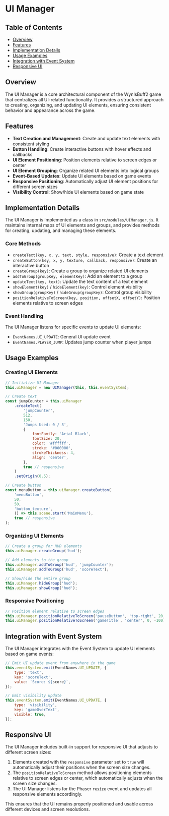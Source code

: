 # UI Manager

## Table of Contents

- [Overview](#overview)
- [Features](#features)
- [Implementation Details](#implementation-details)
- [Usage Examples](#usage-examples)
- [Integration with Event System](#integration-with-event-system)
- [Responsive UI](#responsive-ui)

## Overview

The UI Manager is a core architectural component of the WynIsBuff2 game that centralizes all UI-related functionality. It provides a structured approach to creating, organizing, and updating UI elements, ensuring consistent behavior and appearance across the game.

## Features

- **Text Creation and Management**: Create and update text elements with consistent styling
- **Button Handling**: Create interactive buttons with hover effects and callbacks
- **UI Element Positioning**: Position elements relative to screen edges or center
- **UI Element Grouping**: Organize related UI elements into logical groups
- **Event-Based Updates**: Update UI elements based on game events
- **Responsive Positioning**: Automatically adjust UI element positions for different screen sizes
- **Visibility Control**: Show/hide UI elements based on game state

## Implementation Details

The UI Manager is implemented as a class in `src/modules/UIManager.js`. It maintains internal maps of UI elements and groups, and provides methods for creating, updating, and managing these elements.

### Core Methods

- `createText(key, x, y, text, style, responsive)`: Create a text element
- `createButton(key, x, y, texture, callback, responsive)`: Create an interactive button
- `createGroup(key)`: Create a group to organize related UI elements
- `addToGroup(groupKey, elementKey)`: Add an element to a group
- `updateText(key, text)`: Update the text content of a text element
- `showElement(key)` / `hideElement(key)`: Control element visibility
- `showGroup(groupKey)` / `hideGroup(groupKey)`: Control group visibility
- `positionRelativeToScreen(key, position, offsetX, offsetY)`: Position elements relative to screen edges

### Event Handling

The UI Manager listens for specific events to update UI elements:

- `EventNames.UI_UPDATE`: General UI update event
- `EventNames.PLAYER_JUMP`: Updates jump counter when player jumps

## Usage Examples

### Creating UI Elements

```javascript
// Initialize UI Manager
this.uiManager = new UIManager(this, this.eventSystem);

// Create text
const jumpCounter = this.uiManager
    .createText(
        'jumpCounter',
        512,
        150,
        'Jumps Used: 0 / 3',
        {
            fontFamily: 'Arial Black',
            fontSize: 20,
            color: '#ffffff',
            stroke: '#000000',
            strokeThickness: 4,
            align: 'center',
        },
        true // responsive
    )
    .setOrigin(0.5);

// Create button
const menuButton = this.uiManager.createButton(
    'menuButton',
    50,
    50,
    'button_texture',
    () => this.scene.start('MainMenu'),
    true // responsive
);
```

### Organizing UI Elements

```javascript
// Create a group for HUD elements
this.uiManager.createGroup('hud');

// Add elements to the group
this.uiManager.addToGroup('hud', 'jumpCounter');
this.uiManager.addToGroup('hud', 'scoreText');

// Show/hide the entire group
this.uiManager.hideGroup('hud');
this.uiManager.showGroup('hud');
```

### Responsive Positioning

```javascript
// Position element relative to screen edges
this.uiManager.positionRelativeToScreen('pauseButton', 'top-right', 20, 20);
this.uiManager.positionRelativeToScreen('gameTitle', 'center', 0, -100);
```

## Integration with Event System

The UI Manager integrates with the Event System to update UI elements based on game events:

```javascript
// Emit UI update event from anywhere in the game
this.eventSystem.emit(EventNames.UI_UPDATE, {
    type: 'text',
    key: 'scoreText',
    value: `Score: ${score}`,
});

// Emit visibility update
this.eventSystem.emit(EventNames.UI_UPDATE, {
    type: 'visibility',
    key: 'gameOverText',
    visible: true,
});
```

## Responsive UI

The UI Manager includes built-in support for responsive UI that adjusts to different screen sizes:

1. Elements created with the `responsive` parameter set to `true` will automatically adjust their positions when the screen size changes.
2. The `positionRelativeToScreen` method allows positioning elements relative to screen edges or center, which automatically adjusts when the screen size changes.
3. The UI Manager listens for the Phaser `resize` event and updates all responsive elements accordingly.

This ensures that the UI remains properly positioned and usable across different devices and screen resolutions.
